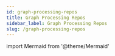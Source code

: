 ```yaml
---
id: graph-processing-repos
title: Graph Processing Repos
sidebar_label: Graph Processing Repos
slug: /graph-processing-repos
---
```

import Mermaid from '@theme/Mermaid'
